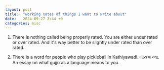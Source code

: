 ```yaml
---
layout: post
title:  "working notes of things I want to write about"
date:   2024-09-27 2:44 +0
categories: misc
---
```


1. There is nothing called being properly rated. You are either under rated or over rated. And it's way better to be slightly under rated than over rated.

2. There is a word for people who play pickleball in Kathiyawadi. માયકાંગ્લા. An essay on what gujju as a language means to you.